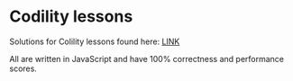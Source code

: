 # Codility lessons

Solutions for Colility lessons found here: [LINK](https://app.codility.com/programmers/lesson)

All are written in JavaScript and have 100% correctness and performance scores.
